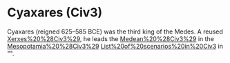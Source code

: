 # Cyaxares (Civ3)

Cyaxares (reigned 625–585 BCE) was the third king of the Medes. A reused [Xerxes%20%28Civ3%29](Xerxes), he leads the [Medean%20%28Civ3%29](Medes) in the [Mesopotamia%20%28Civ3%29](Mesopotamia) [List%20of%20scenarios%20in%20Civ3](scenario) in "".